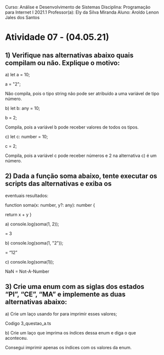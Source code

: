 Curso: Análise e Desenvolvimento de Sistemas
Disciplina: Programação para Internet I 2021.1
Professor(a): Ely da Silva Miranda
Aluno: Aroldo Lenon Jales dos Santos

# Atividade 07 - (04.05.21)

## 1) Verifique nas alternativas abaixo quais compilam ou não. Explique o motivo:

a) let a = 10;

a = "2";

Não compila,  pois o tipo string não pode ser atribuído a uma variável de tipo número.

b) let b: any = 10;

b = 2;

Compila, pois a variável b pode receber valores de todos os tipos.

c) let c: number = 10;

c = 2;

Compila, pois a variável c pode receber números e 2 na alternativa c) é um número.

## 2) Dada a função soma abaixo, tente executar os scripts das alternativas e exiba os
eventuais resultados:

function soma(x: number, y?: any): number {

return x + y
}

a) console.log(soma(1, 2));

= 3

b) console.log(soma(1, "2"));

= “12”

c) console.log(soma(1));

NaN = Not-A-Number

## 3) Crie uma enum com as siglas dos estados “PI”, “CE”, “MA” e implemente as duas alternativas abaixo:

a) Crie um laço usando for para imprimir esses valores;

Codigo 3_questao_a.ts

b) Crie um laço que imprima os índices dessa enum e diga o que aconteceu.

Consegui imprimir apenas os índices com os valores da enum.
